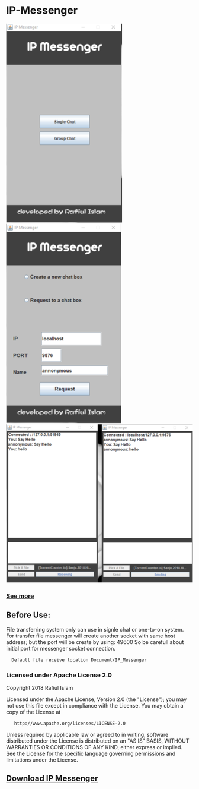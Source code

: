 # IP-Messenger
![](screenshot/opening.png)![](screenshot/o2o_panel.png)
![](screenshot/ipm_file_transfer.png)
### [See more](screenshot/)
## Before Use:
   File transferring system only can use in signle chat or one-to-on system.
   For transfer file messenger will create another socket with same host address; but the 
   port will be create by using: 49600
   So be carefull about initial port for messenger socket connection.
   
      Default file receive location Document/IP_Messenger
      
### Licensed under Apache License 2.0

   Copyright 2018 Rafiul Islam

   Licensed under the Apache License, Version 2.0 (the "License");
   you may not use this file except in compliance with the License.
   You may obtain a copy of the License at

       http://www.apache.org/licenses/LICENSE-2.0

   Unless required by applicable law or agreed to in writing, software
   distributed under the License is distributed on an "AS IS" BASIS,
   WITHOUT WARRANTIES OR CONDITIONS OF ANY KIND, either express or implied.
   See the License for the specific language governing permissions and
   limitations under the License.

## [Download IP Messenger](https://github.com/avoidcloud/IP-Messenger/releases/)
